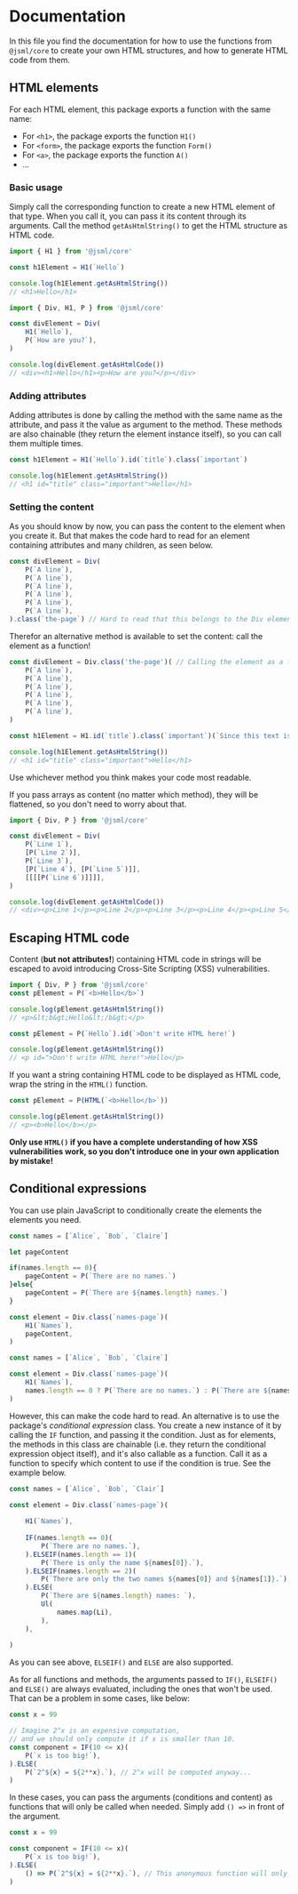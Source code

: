 # Documentation
In this file you find the documentation for how to use the functions from `@jsml/core` to create your own HTML structures, and how to generate HTML code from them.



## HTML elements
For each HTML element, this package exports a function with the same name:

* For `<h1>`, the package exports the function `H1()`
* For `<form>`, the package exports the function `Form()`
* For `<a>`, the package exports the function `A()`
* ...




### Basic usage
Simply call the corresponding function to create a new HTML element of that type. When you call it, you can pass it its content through its arguments. Call the method `getAsHtmlString()` to get the HTML structure as HTML code.

```js
import { H1 } from '@jsml/core'

const h1Element = H1(`Hello`)

console.log(h1Element.getAsHtmlString())
// <h1>Hello</h1>
```

```js
import { Div, H1, P } from '@jsml/core'

const divElement = Div(
	H1(`Hello`),
	P(`How are you?`),
)

console.log(divElement.getAsHtmlCode())
// <div><h1>Hello</h1><p>How are you?</p></div>
```


### Adding attributes
Adding attributes is done by calling the method with the same name as the attribute, and pass it the value as argument to the method. These methods are also chainable (they return the element instance itself), so you can call them multiple times.

```js
const h1Element = H1(`Hello`).id(`title`).class(`important`)

console.log(h1Element.getAsHtmlString())
// <h1 id="title" class="important">Hello</h1>
```




### Setting the content
As you should know by now, you can pass the content to the element when you create it. But that makes the code hard to read for an element containing attributes and many children, as seen below.

```js
const divElement = Div(
	P(`A line`),
	P(`A line`),
	P(`A line`),
	P(`A line`),
	P(`A line`),
	P(`A line`),
).class(`the-page`) // Hard to read that this belongs to the Div element!
```

Therefor an alternative method is available to set the content: call the element as a function!

```js
const divElement = Div.class('the-page')( // Calling the element as a function here.
	P(`A line`),
	P(`A line`),
	P(`A line`),
	P(`A line`),
	P(`A line`),
	P(`A line`),
)
```

```js
const h1Element = H1.id(`title`).class(`important`)(`Since this text is quite long, it might be a good idea to set the attributes first to make the code more readable.`)

console.log(h1Element.getAsHtmlString())
// <h1 id="title" class="important">Hello</h1>
```

Use whichever method you think makes your code most readable.

If you pass arrays as content (no matter which method), they will be flattened, so you don't need to worry about that.

```js
import { Div, P } from '@jsml/core'

const divElement = Div(
	P(`Line 1`),
	[P(`Line 2`)],
	P(`Line 3`),
	[P(`Line 4`), [P(`Line 5`)]],
	[[[[P(`Line 6`)]]]],
)

console.log(divElement.getAsHtmlCode())
// <div><p>Line 1</p><p>Line 2</p><p>Line 3</p><p>Line 4</p><p>Line 5</p><p>Line 6</p></div>
```





## Escaping HTML code
Content (**but not attributes!**) containing HTML code in strings will be escaped to avoid introducing Cross-Site Scripting (XSS) vulnerabilities. 

```js
import { Div, P } from '@jsml/core'
const pElement = P(`<b>Hello</b>`)

console.log(pElement.getAsHtmlString())
// <p>&lt;b&gt;Hello&lt;/b&gt;</p>
```

```js
const pElement = P(`Hello`).id(`>Don't write HTML here!`)

console.log(pElement.getAsHtmlString())
// <p id=">Don't write HTML here!">Hello</p>
```

If you want a string containing HTML code to be displayed as HTML code, wrap the string in the `HTML()` function.

```js
const pElement = P(HTML(`<b>Hello</b>`))

console.log(pElement.getAsHtmlString())
// <p><b>Hello</b></p>
```

**Only use `HTML()` if you have a complete understanding of how XSS vulnerabilities work, so you don't introduce one in your own application by mistake!**




## Conditional expressions
You can use plain JavaScript to conditionally create the elements the elements you need.

```js
const names = [`Alice`, `Bob`, `Claire`]

let pageContent

if(names.length == 0){
	pageContent = P(`There are no names.`)
}else{
	pageContent = P(`There are ${names.length} names.`)
}

const element = Div.class(`names-page`)(
	H1(`Names`),
	pageContent,
)
```

```js
const names = [`Alice`, `Bob`, `Claire`]

const element = Div.class(`names-page`)(
	H1(`Names`),
	names.length == 0 ? P(`There are no names.`) : P(`There are ${names.length} names.`),
)
```

However, this can make the code hard to read. An alternative is to use the package's *conditional expression* class. You create a new instance of it by calling the `IF` function, and passing it the condition. Just as for elements, the methods in this class are chainable (i.e. they return the conditional expression object itself), and it's also callable as a function. Call it as a function to specify which content to use if the condition is true. See the example below.

```js
const names = [`Alice`, `Bob`, `Clair`]

const element = Div.class(`names-page`)(
	
	H1(`Names`),
	
	IF(names.length == 0)(
		P(`There are no names.`),
	).ELSEIF(names.length == 1)(
		P(`There is only the name ${names[0]}.`),
	).ELSEIF(names.length == 2)(
		P(`There are only the two names ${names[0]} and ${names[1]}.`),
	).ELSE(
		P(`There are ${names.length} names: `),
		Ul(
			names.map(Li),
		),
	),
	
)
```

As you can see above, `ELSEIF()` and `ELSE` are also supported.

As for all functions and methods, the arguments passed to `IF()`, `ELSEIF()` and `ELSE()` are always evaluated, including the ones that won't be used. That can be a problem in some cases, like below:

```js
const x = 99

// Imagine 2^x is an expensive computation,
// and we should only compute it if x is smaller than 10.
const component = IF(10 <= x)(
	P(`x is too big!`),
).ELSE(
	P(`2^${x} = ${2**x}.`), // 2^x will be computed anyway...
)
```

In these cases, you can pass the arguments (conditions and content) as functions that will only be called when needed. Simply add `() =>` in front of the argument.

```js
const x = 99

const component = IF(10 <= x)(
	P(`x is too big!`),
).ELSE(
	() => P(`2^${x} = ${2**x}.`), // This anonymous function will only be called if this content will be used.
)
```